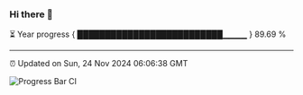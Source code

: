 ### Hi there 👋

⏳ Year progress { ██████████████████████████▁▁▁▁ } 89.69 %

---

⏰ Updated on Sun, 24 Nov 2024 06:06:38 GMT

![Progress Bar CI](https://github.com/liununu/liununu/workflows/Progress%20Bar%20CI/badge.svg)
